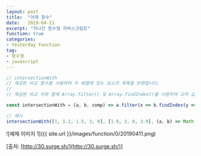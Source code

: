 ```yaml
---
layout: post
title:  "어제 함수"
date:   2019-04-11
excerpt: "지나간 함수형 자바스크립트"
function: true
categories:
- Yesterday Function
tag:
- 함수형
- javascript
---
```


```javascript
// intersectionWith
// 제공된 비교 함수를 사용하여 두 배열에 있는 요소의 목록을 반환합니다.
//
// 제공된 비교 자와 함께 Array.filter() 및 Array.findIndex()를 사용하여 교차 값을 결정합니다.

const intersectionWith = (a, b, comp) => a.filter(x => b.findIndex(y => comp(x, y)) !== -1);

// 예시
intersectionWith([1, 1.2, 1.5, 3, 0], [1.9, 3, 0, 3.9], (a, b) => Math.round(a) === Math.round(b)); // [1.5, 3, 0]
```

![예제 이미지 1]({{ site.url }}/images/function/0/20190411.png)

[출처: [http://30.surge.sh/](http://30.surge.sh/)]
